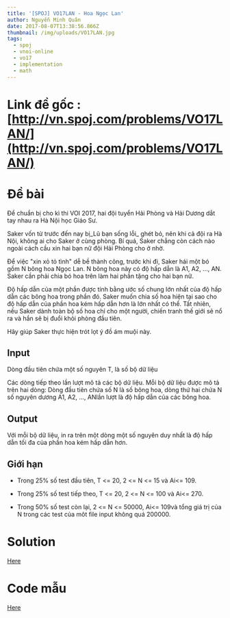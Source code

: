 ```yaml
---
title: '[SPOJ] VO17LAN - Hoa Ngọc Lan'
author: Nguyễn Minh Quân
date: 2017-08-07T13:38:56.866Z
thumbnail: /img/uploads/VO17LAN.jpg
tags:
  - spoj
  - vnoi-online
  - vo17
  - implementation
  - math
---
```

# Link đề gốc : [http://vn.spoj.com/problems/VO17LAN/](http://vn.spoj.com/problems/VO17LAN/)

# Đề bài
Để chuẩn bị cho kì thi VOI 2017, hai đội tuyển Hải Phòng và Hải Dương dắt tay nhau ra Hà Nội học Giáo Sư.

Saker vốn từ trước đến nay bị_Lũ bạn sống lỗi_ ghét bỏ, nên khi cả đội ra Hà Nội, không ai cho Saker ở cùng phòng. Bí quá, Saker chẳng còn cách nào ngoài cách cầu xin hai bạn nữ đội Hải Phòng cho ở nhờ.

Để việc "xin xỏ tỏ tình" dễ bề thành công, trước khi đi, Saker hái một bó gồm N bông hoa Ngọc Lan. N bông hoa này có độ hấp dẫn là A1, A2, ..., AN. Saker cần phải chia bó hoa trên làm hai phần tặng cho hai bạn nữ.

Độ hấp dẫn của một phần được tính bằng ước số chung lớn nhất của độ hấp dẫn các bông hoa trong phần đó. Saker muốn chia số hoa hiện tại sao cho độ hấp dẫn của phần hoa kém hấp dẫn hơn là lớn nhất có thể. Tất nhiên, nếu Saker dành toàn bộ số hoa chỉ cho một người, chiến tranh thế giới sẽ nổ ra và hắn sẽ bị đuổi khỏi phòng đầu tiên.

Hãy giúp Saker thực hiện trót lọt ý đồ ám muội này.

## Input

Dòng đầu tiên chứa một số nguyên T, là số bộ dữ liệu

Các dòng tiếp theo lần lượt mô tả các bộ dữ liệu. Mỗi bộ dữ liệu được mô tả trên hai dòng: Dòng đầu tiên chứa số N là số bông hoa, dòng thứ hai chứa N số nguyên dương A1, A2, ..., ANlần lượt là độ hấp dẫn của các bông hoa.

## Output

Với mỗi bộ dữ liệu, in ra trên một dòng một số nguyên duy nhất là độ hấp dẫn tối đa của phần hoa kém hấp dẫn hơn.

## Giới hạn

- Trong 25% số test đầu tiên, T &lt;= 20, 2 &lt;= N &lt;= 15 và Ai&lt;= 109.

- Trong 25% số test tiếp theo, T &lt;= 20, 2 &lt;= N &lt;= 100 và Ai&lt;= 270.

- Trong 50% số test còn lại, 2 &lt;= N &lt;= 50000, Ai&lt;= 109và tổng giá trị của N trong các test của môt file input không quá 200000.

# Solution

[Here](http://viahold.com/AEU)

# Code mẫu 

[Here](http://viahold.com/AGB)


